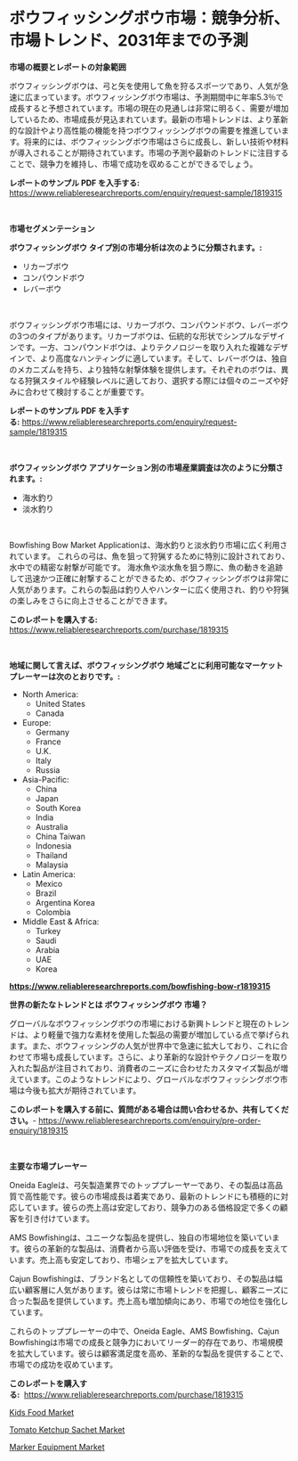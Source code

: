 <p><h1>ボウフィッシングボウ市場：競争分析、市場トレンド、2031年までの予測</h1></p><p><strong>市場の概要とレポートの対象範囲</strong></p>
<p><p>ボウフィッシングボウは、弓と矢を使用して魚を狩るスポーツであり、人気が急速に広まっています。ボウフィッシングボウ市場は、予測期間中に年率5.3％で成長すると予想されています。市場の現在の見通しは非常に明るく、需要が増加しているため、市場成長が見込まれています。最新の市場トレンドは、より革新的な設計やより高性能の機能を持つボウフィッシングボウの需要を推進しています。将来的には、ボウフィッシングボウ市場はさらに成長し、新しい技術や材料が導入されることが期待されています。市場の予測や最新のトレンドに注目することで、競争力を維持し、市場で成功を収めることができるでしょう。</p></p>
<p><strong>レポートのサンプル PDF を入手する:</strong> <a href="https://www.reliableresearchreports.com/enquiry/request-sample/1819315">https://www.reliableresearchreports.com/enquiry/request-sample/1819315</a></p>
<p>&nbsp;</p>
<p><strong>市場セグメンテーション</strong></p>
<p><strong>ボウフィッシングボウ タイプ別の市場分析は次のように分類されます。:</strong></p>
<p><ul><li>リカーブボウ</li><li>コンパウンドボウ</li><li>レバーボウ</li></ul></p>
<p>&nbsp;</p>
<p><p>ボウフィッシングボウ市場には、リカーブボウ、コンパウンドボウ、レバーボウの3つのタイプがあります。リカーブボウは、伝統的な形状でシンプルなデザインです。一方、コンパウンドボウは、よりテクノロジーを取り入れた複雑なデザインで、より高度なハンティングに適しています。そして、レバーボウは、独自のメカニズムを持ち、より独特な射撃体験を提供します。それぞれのボウは、異なる狩猟スタイルや経験レベルに適しており、選択する際には個々のニーズや好みに合わせて検討することが重要です。</p></p>
<p><strong>レポートのサンプル PDF を入手する:</strong>&nbsp;<a href="https://www.reliableresearchreports.com/enquiry/request-sample/1819315">https://www.reliableresearchreports.com/enquiry/request-sample/1819315</a></p>
<p>&nbsp;</p>
<p><strong> ボウフィッシングボウ アプリケーション別の市場産業調査は次のように分類されます。:</strong></p>
<p><ul><li>海水釣り</li><li>淡水釣り</li></ul></p>
<p>&nbsp;</p>
<p><p>Bowfishing Bow Market Applicationは、海水釣りと淡水釣り市場に広く利用されています。 これらの弓は、魚を狙って狩猟するために特別に設計されており、水中での精密な射撃が可能です。 海水魚や淡水魚を狙う際に、魚の動きを追跡して迅速かつ正確に射撃することができるため、ボウフィッシングボウは非常に人気があります。これらの製品は釣り人やハンターに広く使用され、釣りや狩猟の楽しみをさらに向上させることができます。</p></p>
<p><strong>このレポートを購入する:</strong>&nbsp; <a href="https://www.reliableresearchreports.com/purchase/1819315">https://www.reliableresearchreports.com/purchase/1819315</a></p>
<p>&nbsp;</p>
<p><strong>地域に関して言えば、ボウフィッシングボウ 地域ごとに利用可能なマーケットプレーヤーは次のとおりです。:</strong></p>
<p><ul>
    <li>
        North America:
        <ul>
            <li>United States</li>
            <li>Canada</li>
        </ul>
    </li>
    <li>
        Europe:
        <ul>
            <li>Germany</li>
            <li>France</li>
            <li>U.K.</li>
            <li>Italy</li>
            <li>Russia</li>
        </ul>
    </li>
    <li>
        Asia-Pacific:
        <ul>
            <li>China</li>
            <li>Japan</li>
            <li>South Korea</li>
            <li>India</li>
            <li>Australia</li>
            <li>China Taiwan</li>
            <li>Indonesia</li>
            <li>Thailand</li>
            <li>Malaysia</li>
        </ul>
    </li>
    <li>
        Latin America:
        <ul>
            <li>Mexico</li>
            <li>Brazil</li>
            <li>Argentina Korea</li>
            <li>Colombia</li>
        </ul>
    </li>
    <li>
        Middle East & Africa:
        <ul>
            <li>Turkey</li>
            <li>Saudi</li>
            <li>Arabia</li>
            <li>UAE</li>
            <li>Korea</li>
        </ul>
    </li>
    </ul></p>
<p><strong><a href="https://www.reliableresearchreports.com/bowfishing-bow-r1819315">https://www.reliableresearchreports.com/bowfishing-bow-r1819315</a></strong>&nbsp;</p>
<p><strong>世界の新たなトレンドとは ボウフィッシングボウ 市場？</strong></p>
<p><p>グローバルなボウフィッシングボウの市場における新興トレンドと現在のトレンドは、より軽量で強力な素材を使用した製品の需要が増加している点で挙げられます。また、ボウフィッシングの人気が世界中で急速に拡大しており、これに合わせて市場も成長しています。さらに、より革新的な設計やテクノロジーを取り入れた製品が注目されており、消費者のニーズに合わせたカスタマイズ製品が増えています。このようなトレンドにより、グローバルなボウフィッシングボウ市場は今後も拡大が期待されています。</p></p>
<p><strong>このレポートを購入する前に、質問がある場合は問い合わせるか、共有してください。</strong>- <a href="https://www.reliableresearchreports.com/enquiry/pre-order-enquiry/1819315">https://www.reliableresearchreports.com/enquiry/pre-order-enquiry/1819315</a></p>
<p>&nbsp;</p>
<p><strong>主要な市場プレーヤー</strong></p>
<p><p>Oneida Eagleは、弓矢製造業界でのトッププレーヤーであり、その製品は高品質で高性能です。彼らの市場成長は着実であり、最新のトレンドにも積極的に対応しています。彼らの売上高は安定しており、競争力のある価格設定で多くの顧客を引き付けています。</p><p>AMS Bowfishingは、ユニークな製品を提供し、独自の市場地位を築いています。彼らの革新的な製品は、消費者から高い評価を受け、市場での成長を支えています。売上高も安定しており、市場シェアを拡大しています。</p><p>Cajun Bowfishingは、ブランド名としての信頼性を築いており、その製品は幅広い顧客層に人気があります。彼らは常に市場トレンドを把握し、顧客ニーズに合った製品を提供しています。売上高も増加傾向にあり、市場での地位を強化しています。</p><p>これらのトッププレーヤーの中で、Oneida Eagle、AMS Bowfishing、Cajun Bowfishingは市場での成長と競争力においてリーダー的存在であり、市場規模を拡大しています。彼らは顧客満足度を高め、革新的な製品を提供することで、市場での成功を収めています。</p></p>
<p><strong>このレポートを購入する:</strong>&nbsp;&nbsp;<a href="https://www.reliableresearchreports.com/purchase/1819315">https://www.reliableresearchreports.com/purchase/1819315</a></p>
<p><p><a href="https://copper-carbon-84f.notion.site/Kids-Food-Market-Exploring-Market-Share-Market-Trends-and-Future-Growth-52176d84d59045f1b0a11caedd464401">Kids Food Market</a></p><p><a href="https://circular-yam-9b9.notion.site/Tomato-Ketchup-Sachet-Market-Outlook-Industry-Overview-and-Forecast-2024-to-2031-446934a3790c408cb2e1fadf0ffad2be">Tomato Ketchup Sachet Market</a></p><p><a href="https://github.com/AKSHATREPORTPRIME/Market-Research-Report-List-4/blob/main/marker-equipment-market.md">Marker Equipment Market</a></p></p>